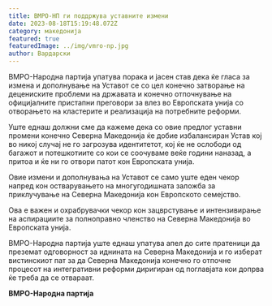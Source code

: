 ```yaml
---
title: ВМРО-НП ги поддржува уставните измени
date: 2023-08-18T15:19:48.072Z
category: македонија
featured: true
featuredImage: ../img/vmro-np.jpg
author: Вардарски
---
```

<!--StartFragment-->

ВМРО-Народна партија упатува порака и јасен став дека ќе гласа за измена и дополнување на Уставот се со цел конечно затворање на децениските проблеми на државата и конечно отпочнување на официјалните пристапни преговори за влез во Европската унија со отворањето на кластерите и реализација на потребните реформи.

Уште еднаш должни сме да кажеме дека со овие предлог уставни промени конечно Северна Македонија ќе добие избалансиран Устав кој во никој случај не го загрозува идентитетот, кој ќе не ослободи од багажот и потешкотиите со кои се соочуваме веќе години наназад, а притоа и ќе ни го отвори патот кон Европската унија.

Овие измени и дополнувања на Уставот се само уште еден чекор напред кон остварувањето на многугодишната заложба за приклучување на Северна Македонија кон Европското семејство.

Ова е важен и охрабрувачки чекор кон зацврстување и интензивирање на аспирациите за полноправно членство на Северна Македонија во Европската унија.

ВМРО-Народна партија уште еднаш упатува апел до сите пратеници да преземат одговорност за иднината на Северна Македонија и го изберат вистинскиот пат за да Северна Македонија конечно го отпочне процесот на интегративни реформи диригиран од поглавјата кои допрва ќе треба да се отвараат.

**ВМРО-Народна партија**

<!--EndFragment-->